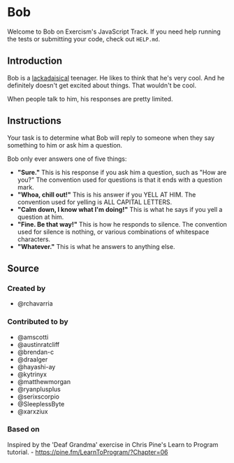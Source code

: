 # Bob

Welcome to Bob on Exercism's JavaScript Track.
If you need help running the tests or submitting your code, check out `HELP.md`.

## Introduction

Bob is a [lackadaisical][] teenager.
He likes to think that he's very cool.
And he definitely doesn't get excited about things.
That wouldn't be cool.

When people talk to him, his responses are pretty limited.

[lackadaisical]: https://www.collinsdictionary.com/dictionary/english/lackadaisical

## Instructions

Your task is to determine what Bob will reply to someone when they say something to him or ask him a question.

Bob only ever answers one of five things:

- **"Sure."**
  This is his response if you ask him a question, such as "How are you?"
  The convention used for questions is that it ends with a question mark.
- **"Whoa, chill out!"**
  This is his answer if you YELL AT HIM.
  The convention used for yelling is ALL CAPITAL LETTERS.
- **"Calm down, I know what I'm doing!"**
  This is what he says if you yell a question at him.
- **"Fine. Be that way!"**
  This is how he responds to silence.
  The convention used for silence is nothing, or various combinations of whitespace characters.
- **"Whatever."**
  This is what he answers to anything else.

## Source

### Created by

- @rchavarria

### Contributed to by

- @amscotti
- @austinratcliff
- @brendan-c
- @draalger
- @hayashi-ay
- @kytrinyx
- @matthewmorgan
- @ryanplusplus
- @serixscorpio
- @SleeplessByte
- @xarxziux

### Based on

Inspired by the 'Deaf Grandma' exercise in Chris Pine's Learn to Program tutorial. - https://pine.fm/LearnToProgram/?Chapter=06
